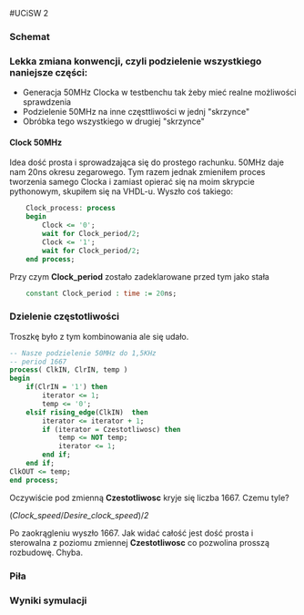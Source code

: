 #UCiSW 2

### Schemat


### Lekka zmiana konwencji, czyli podzielenie wszystkiego naniejsze części:

* Generacja 50MHz Clocka w testbenchu tak żeby mieć realne możliwości sprawdzenia
* Podzielenie 50MHz na inne częsttliwości w jednj "skrzynce"
* Obróbka tego wszystkiego w drugiej "skrzynce"

#### Clock 50MHz

Idea dość prosta i sprowadzająca się do prostego rachunku. 50MHz daje nam 20ns okresu zegarowego. Tym razem jednak zmieniłem proces tworzenia samego Clocka i zamiast opierać się na moim skrypcie pythonowym, skupiłem się na VHDL-u. Wyszło coś takiego:

```vhd
	Clock_process: process
	begin
		Clock <= '0';
		wait for Clock_period/2;
		Clock <= '1';
		wait for Clock_period/2;
	end process;
```

Przy czym **Clock_period** zostało zadeklarowane przed tym jako stała

```vhd
	constant Clock_period : time := 20ns;
```

### Dzielenie częstotliwości

Troszkę było z tym kombinowania ale się udało.

```vhd
-- Nasze podzielenie 50MHz do 1,5KHz
-- period 1667
process( ClkIN, ClrIN, temp )
begin
	if(ClrIN = '1') then 
		iterator <= 1;
		temp <= '0';
	elsif rising_edge(ClkIN)  then
		iterator <= iterator + 1;
		if (iterator = Czestotliwosc) then
			temp <= NOT temp;
			iterator <= 1;
		end if;
	end if;
ClkOUT <= temp;
end process;
```

Oczywiście pod zmienną **Czestotliwosc** kryje się liczba 1667. Czemu tyle?

(*Clock_speed*/*Desire_clock_speed*)/*2*

Po zaokrągleniu wyszło 1667. Jak widać całość jest dość prosta i sterowalna z poziomu zmiennej **Czestotliwosc** co pozwolina prosszą rozbudowę. Chyba.

### Piła

### Wyniki symulacji